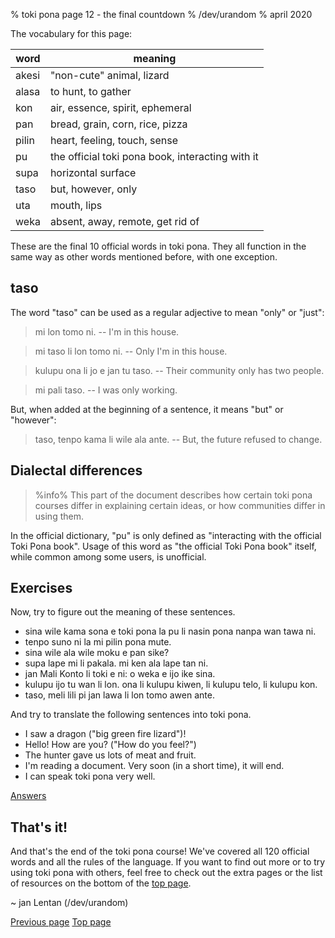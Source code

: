 % toki pona page 12 - the final countdown
% /dev/urandom
% april 2020

The vocabulary for this page:

| word  | meaning                          |
|-------|----------------------------------|
| akesi | "non-cute" animal, lizard        |
| alasa | to hunt, to gather               |
| kon   | air, essence, spirit, ephemeral  |
| pan   | bread, grain, corn, rice, pizza  |
| pilin | heart, feeling, touch, sense     |
| pu    | the official toki pona book, interacting with it |
| supa  | horizontal surface               |
| taso  | but, however, only               |
| uta   | mouth, lips                      |
| weka  | absent, away, remote, get rid of |

These are the final 10 official words in toki pona. They all function in the
same way as other words mentioned before, with one exception.

## taso

The word "taso" can be used as a regular adjective to mean "only" or "just":

> mi lon tomo ni. -- I'm in this house.

> mi taso li lon tomo ni. -- Only I'm in this house.

> kulupu ona li jo e jan tu taso. -- Their community only has two people.

> mi pali taso. -- I was only working.

But, when added at the beginning of a sentence, it means "but" or "however":

> taso, tenpo kama li wile ala ante. -- But, the future refused to change.

## Dialectal differences

> %info%
> This part of the document describes how certain toki pona courses differ in
> explaining certain ideas, or how communities differ in using them.

In the official dictionary, "pu" is only defined as "interacting with the
official Toki Pona book". Usage of this word as "the official Toki Pona book"
itself, while common among some users, is unofficial. 

## Exercises

Now, try to figure out the meaning of these sentences.

* sina wile kama sona e toki pona la pu li nasin pona nanpa wan tawa ni.
* tenpo suno ni la mi pilin pona mute.
* sina wile ala wile moku e pan sike?
* supa lape mi li pakala. mi ken ala lape tan ni.
* jan Mali Konto li toki e ni: o weka e ijo ike sina.
* kulupu ijo tu wan li lon. ona li kulupu kiwen, li kulupu telo, li kulupu kon.
* taso, meli lili pi jan lawa li lon tomo awen ante.

And try to translate the following sentences into toki pona.

* I saw a dragon ("big green fire lizard")!
* Hello! How are you? ("How do you feel?")
* The hunter gave us lots of meat and fruit.
* I'm reading a document. Very soon (in a short time), it will end.
* I can speak toki pona very well.

[Answers](answers.html#p12)

## That's it!

And that's the end of the toki pona course! We've covered all 120 official words
and all the rules of the language. If you want to find out more or to try using
toki pona with others, feel free to check out the extra pages or the list of
resources on the bottom of the [top page](index.html).

~ jan Lentan (/dev/urandom)

[Previous page](11.html) [Top page](index.html)
